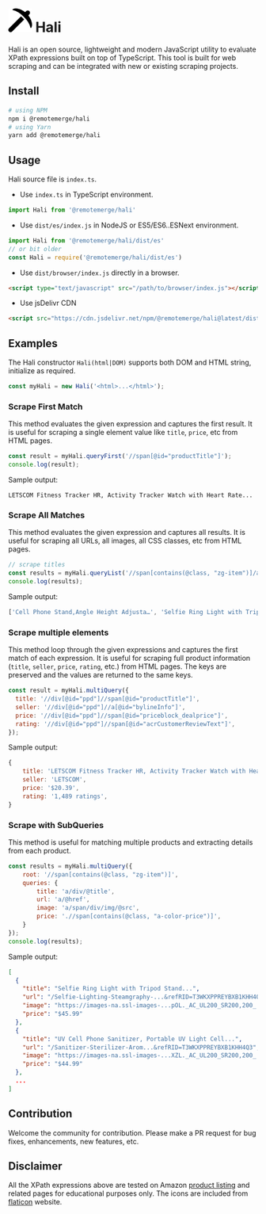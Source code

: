 # <img src="images/logo.png" width="48" height="48"> Hali
Hali is an open source, lightweight and modern JavaScript utility to evaluate XPath expressions built on top of TypeScript. This tool is built for web scraping and can be integrated with new or existing scraping projects.

## Install
```bash
# using NPM
npm i @remotemerge/hali
# using Yarn
yarn add @remotemerge/hali
```

## Usage
Hali source file is `index.ts`. 
* Use `index.ts` in TypeScript environment.
```typescript
import Hali from '@remotemerge/hali'
```

* Use `dist/es/index.js` in NodeJS or ES5/ES6..ESNext environment.
```javascript
import Hali from '@remotemerge/hali/dist/es'
// or bit older
const Hali = require('@remotemerge/hali/dist/es')
```

* Use `dist/browser/index.js` directly in a browser.
```html
<script type="text/javascript" src="/path/to/browser/index.js"></script>
```

* Use jsDelivr CDN
```html
<script src="https://cdn.jsdelivr.net/npm/@remotemerge/hali@latest/dist/browser/index.min.js"></script>
```

## Examples
The Hali constructor `Hali(html|DOM)` supports both DOM and HTML string, initialize as required.
```javascript
const myHali = new Hali('<html>...</html>');
```

### Scrape First Match
This method evaluates the given expression and captures the first result. It is useful for scraping a single element value like `title`, `price`, etc from HTML pages.
```javascript
const result = myHali.queryFirst('//span[@id="productTitle"]');
console.log(result);
```
Sample output:
```text
LETSCOM Fitness Tracker HR, Activity Tracker Watch with Heart Rate...
```

### Scrape All Matches
This method evaluates the given expression and captures all results. It is useful for scraping all URLs, all images, all CSS classes, etc from HTML pages.
```javascript
// scrape titles
const results = myHali.queryList('//span[contains(@class, "zg-item")]/a/div');
console.log(results);
```
Sample output:
```javascript
['Cell Phone Stand,Angle Height Adjusta…', 'Selfie Ring Light with Tripod…', 'HOVAMP MFi Certified Nylon…', '...']
```

### Scrape multiple elements
This method loop through the given expressions and captures the first match of each expression. It is useful for scraping full product information (`title`, `seller`, `price`, `rating`, etc.) from HTML pages. The keys are preserved and the values are returned to the same keys.
```javascript
const result = myHali.multiQuery({
  title: '//div[@id="ppd"]//span[@id="productTitle"]',
  seller: '//div[@id="ppd"]//a[@id="bylineInfo"]',
  price: '//div[@id="ppd"]//span[@id="priceblock_dealprice"]',
  rating: '//div[@id="ppd"]//span[@id="acrCustomerReviewText"]',
});
```
Sample output:
```javascript
{
    title: 'LETSCOM Fitness Tracker HR, Activity Tracker Watch with Heart Rate Monitor...',
    seller: 'LETSCOM',
    price: '$20.39',
    rating: '1,489 ratings',
}
```

### Scrape with SubQueries
This method is useful for matching multiple products and extracting details from each product.
```javascript
const results = myHali.multiQuery({
    root: '//span[contains(@class, "zg-item")]',
    queries: {
        title: 'a/div/@title',
        url: 'a/@href',
        image: 'a/span/div/img/@src',
        price: './/span[contains(@class, "a-color-price")]',
    }
});
console.log(results);
```
Sample output:
```json
[
  {
    "title": "Selfie Ring Light with Tripod Stand...",
    "url": "/Selfie-Lighting-Steamgraphy-...&refRID=T3WKXPPREYBXB1KHH4Q3",
    "image": "https://images-na.ssl-images-...pOL._AC_UL200_SR200,200_.jpg",
    "price": "$45.99"
  },
  {
    "title": "UV Cell Phone Sanitizer, Portable UV Light Cell...",
    "url": "/Sanitizer-Sterilizer-Arom...&refRID=T3WKXPPREYBXB1KHH4Q3",
    "image": "https://images-na.ssl-images-...XZL._AC_UL200_SR200,200_.jpg",
    "price": "$44.99"
  },
  ...
]
```

## Contribution
Welcome the community for contribution. Please make a PR request for bug fixes, enhancements, new features, etc.

## Disclaimer
All the XPath expressions above are tested on Amazon [product listing] and related pages for educational purposes only. The icons are included from [flaticon] website.

[product listing]: https://www.amazon.com/gp/new-releases/wireless
[flaticon]: https://www.flaticon.com